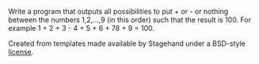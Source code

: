 Write a program that outputs all possibilities to put + or - or nothing between the numbers 1,2,…,9 (in this order) such that the result is 100. For example 1 + 2 + 3 - 4 + 5 + 6 + 78 + 9 = 100.

Created from templates made available by Stagehand under a BSD-style
[license](https://github.com/dart-lang/stagehand/blob/master/LICENSE).
